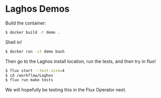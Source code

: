 # Laghos Demos

Build the container:

```bash
$ docker build -t demo .
```

Shell in!

```bash
$ docker run -it demo bash
```

Then go to the Laghos install location, run the tests, and then try in flux!

```bash
$ flux start --test-size=4
$ cd /workflow/Laghos 
$ flux run make tests
```

We will hopefully be testing this in the Flux Operator next.
